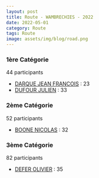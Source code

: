 ```yaml
---
layout: post
title: Route - WAMBRECHIES - 2022
date: 2022-05-01
category: Route
tags: Route
image: assets/img/blog/road.png
---
```


### 1ère Catégorie
44 participants
- [DARQUE JEAN FRANCOIS](https://teamspecializedlille.cc/coureurs/darquejeanfrancois) : 23
- [DUFOUR JULIEN](https://teamspecializedlille.cc/coureurs/dufourjulien) : 33

### 2ème Catégorie
52 participants
- [BOONE NICOLAS](https://teamspecializedlille.cc/coureurs/boonenicolas) : 32

### 3ème Catégorie
82 participants
- [DEFER OLIVIER](https://teamspecializedlille.cc/coureurs/deferolivier) : 35
